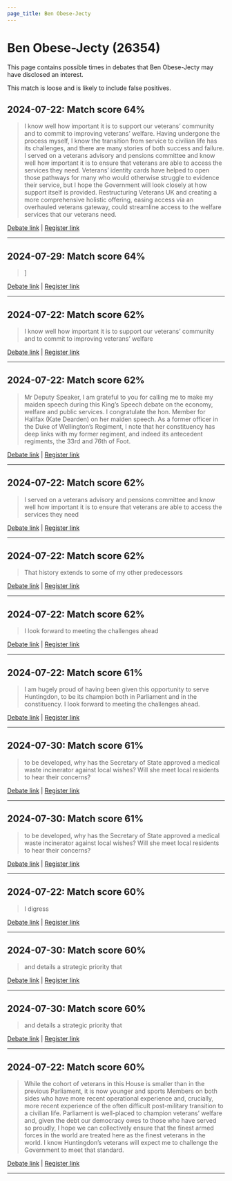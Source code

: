 ```yaml
---
page_title: Ben Obese-Jecty
---
```


# Ben Obese-Jecty  (26354)

This page contains possible times in debates that Ben Obese-Jecty may have disclosed an interest.

This match is loose and is likely to include false positives. 



## 2024-07-22: Match score 64%

>I know well how important it is to support our veterans’ community and to commit to improving veterans’ welfare. Having undergone the process myself, I know the transition from service to civilian life has its challenges, and there are many stories of both success and failure. I served on a veterans advisory and pensions committee and know well how important it is to ensure that veterans are able to access the services they need. Veterans’ identity cards have helped to open those pathways for many who would otherwise struggle to evidence their service, but I hope the Government will look closely at how support itself is provided. Restructuring Veterans UK and creating a more comprehensive holistic offering, easing access via an overhauled veterans gateway, could streamline access to the welfare services that our veterans need.

[Debate link](https://www.theyworkforyou.com/debates/?id=2024-07-22e.467.1) | [Register link](https://www.theyworkforyou.com/mp/26354/register)


---



## 2024-07-29: Match score 64%

>]

[Debate link](https://www.theyworkforyou.com/debates/?id=2024-07-29c.1052.5) | [Register link](https://www.theyworkforyou.com/mp/26354/register)


---



## 2024-07-22: Match score 62%

>I know well how important it is to support our veterans’ community and to commit to improving veterans’ welfare

[Debate link](https://www.theyworkforyou.com/debates/?id=2024-07-22e.467.1) | [Register link](https://www.theyworkforyou.com/mp/26354/register)


---



## 2024-07-22: Match score 62%

>Mr Deputy Speaker, I am grateful to you for calling me to make my maiden speech during this King’s Speech debate on the economy, welfare and public services. I congratulate the hon. Member for Halifax (Kate Dearden) on her maiden speech. As a former officer in the Duke of Wellington’s Regiment, I note that her constituency has deep links with my former regiment, and indeed its antecedent regiments, the 33rd and 76th of Foot.

[Debate link](https://www.theyworkforyou.com/debates/?id=2024-07-22e.467.1) | [Register link](https://www.theyworkforyou.com/mp/26354/register)


---



## 2024-07-22: Match score 62%

>I served on a veterans advisory and pensions committee and know well how important it is to ensure that veterans are able to access the services they need

[Debate link](https://www.theyworkforyou.com/debates/?id=2024-07-22e.467.1) | [Register link](https://www.theyworkforyou.com/mp/26354/register)


---



## 2024-07-22: Match score 62%

>That history extends to some of my other predecessors

[Debate link](https://www.theyworkforyou.com/debates/?id=2024-07-22e.467.1) | [Register link](https://www.theyworkforyou.com/mp/26354/register)


---



## 2024-07-22: Match score 62%

>I look forward to meeting the challenges ahead

[Debate link](https://www.theyworkforyou.com/debates/?id=2024-07-22e.467.1) | [Register link](https://www.theyworkforyou.com/mp/26354/register)


---



## 2024-07-22: Match score 61%

>I am hugely proud of having been given this opportunity to serve Huntingdon, to be its champion both in Parliament and in the constituency. I look forward to meeting the challenges ahead.

[Debate link](https://www.theyworkforyou.com/debates/?id=2024-07-22e.467.1) | [Register link](https://www.theyworkforyou.com/mp/26354/register)


---



## 2024-07-30: Match score 61%

>to be developed, why has the Secretary of State approved a medical waste incinerator against local wishes? Will she meet local residents to hear their concerns?

[Debate link](https://www.theyworkforyou.com/debates/?id=2024-07-30c.1199.0) | [Register link](https://www.theyworkforyou.com/mp/26354/register)


---



## 2024-07-30: Match score 61%

>to be developed, why has the Secretary of State approved a medical waste incinerator against local wishes? Will she meet local residents to hear their concerns?

[Debate link](https://www.theyworkforyou.com/debates/?id=2024-07-30c.1199.0) | [Register link](https://www.theyworkforyou.com/mp/26354/register)


---



## 2024-07-22: Match score 60%

>I digress

[Debate link](https://www.theyworkforyou.com/debates/?id=2024-07-22e.467.1) | [Register link](https://www.theyworkforyou.com/mp/26354/register)


---



## 2024-07-30: Match score 60%

>and details a strategic priority that

[Debate link](https://www.theyworkforyou.com/debates/?id=2024-07-30c.1199.0) | [Register link](https://www.theyworkforyou.com/mp/26354/register)


---



## 2024-07-30: Match score 60%

>and details a strategic priority that

[Debate link](https://www.theyworkforyou.com/debates/?id=2024-07-30c.1199.0) | [Register link](https://www.theyworkforyou.com/mp/26354/register)


---



## 2024-07-22: Match score 60%

>While the cohort of veterans in this House is smaller than in the previous Parliament, it is now younger and sports Members on both sides who have more recent  operational experience and, crucially, more recent experience of the often difficult post-military transition to a civilian life. Parliament is well-placed to champion veterans’ welfare and, given the debt our democracy owes to those who have served so proudly, I hope we can collectively ensure that the finest armed forces in the world are treated here as the finest veterans in the world. I know Huntingdon’s veterans will expect me to challenge the Government to meet that standard.

[Debate link](https://www.theyworkforyou.com/debates/?id=2024-07-22e.467.1) | [Register link](https://www.theyworkforyou.com/mp/26354/register)


---

